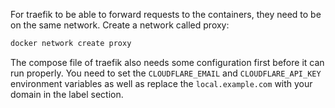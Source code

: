 For traefik to be able to forward requests to the containers, they need to be on the same network. Create a network called proxy:

```bash
docker network create proxy
```

The compose file of traefik also needs some configuration first before it can run properly.
You need to set the `CLOUDFLARE_EMAIL` and `CLOUDFLARE_API_KEY` environment variables as well as replace the `local.example.com` with your domain in the label section.
